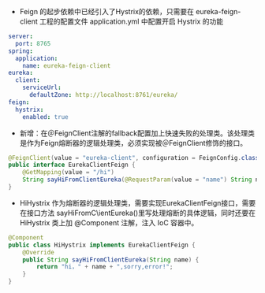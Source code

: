 + Feign 的起步依赖中已经引入了Hystrix的依赖，只需要在 eureka-feign-client 工程的配置文件 application.yml 中配置开启 Hystrix 的功能
```yml
server:
  port: 8765
spring:
  application:
    name: eureka-feign-client
eureka:
  client:
    serviceUrl:
      defaultZone: http://localhost:8761/eureka/
feign:
  hystrix:
    enabled: true
```

+ 新增：在＠FeignClient注解的fallback配置加上快速失败的处理类。该处理类是作为Feign熔断器的逻辑处理类，必须实现被＠FeignClient修饰的接口。
```java
@FeignClient(value = "eureka-client", configuration = FeignConfig.class, fallback = HiHystrix.class)
public interface EurekaClientFeign {
    @GetMapping(value = "/hi")
    String sayHiFromClientEureka(@RequestParam(value = "name") String name);
}
```

+ HiHystrix 作为熔断器的逻辑处理类，需要实现EurekaClientFeign接口，需要在接口方法 sayHiFromC\ientEureka()里写处理熔断的具体逻辑，同时还要在 HiHystrix 类上加
@Component 注解，注入 IoC 容器中。
```java
@Component
public class HiHystrix implements EurekaClientFeign {
    @Override
    public String sayHiFromClientEureka(String name) {
        return "hi，" + name + ",sorry,error!";
    }
}
```



